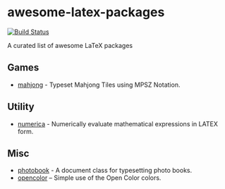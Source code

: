 # awesome-latex-packages

[![Build Status](https://app.travis-ci.com/maphy-psd/awesome-latex-packages.svg?branch=main)](https://app.travis-ci.com/maphy-psd/awesome-latex-packages)

A curated list of awesome LaTeX packages

## Games
-   [mahjong](https://www.ctan.org/pkg/mahjong) - Typeset Mahjong Tiles using MPSZ Notation.

## Utility
-   [numerica](https://www.ctan.org/pkg/numerica) - Numerically evaluate mathematical expressions in LATEX form.

## Misc
-   [photobook](https://www.ctan.org/pkg/photobook) - A document class for typesetting photo books.
-   [opencolor](https://www.ctan.org/pkg/opencolor) – Simple use of the Open Color colors.
